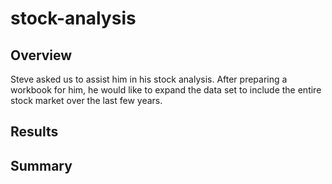 # stock-analysis

## Overview
Steve asked us to assist him in his stock analysis. After preparing a workbook for him, he would like to expand the data set to include the entire stock market over the last few years.

## Results

## Summary
